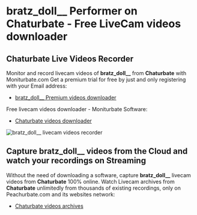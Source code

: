 # bratz_doll__ Performer on Chaturbate - Free LiveCam videos downloader

## Chaturbate Live Videos Recorder

Monitor and record livecam videos of **bratz_doll__** from **Chaturbate** with Moniturbate.com
Get a premium trial for free by just and only registering with your Email address:
* [bratz_doll__ Premium videos downloader](https://moniturbate.com/request-demo-licence-key.html)

Free livecam videos downloader - Moniturbate Software:
* [Chaturbate videos downloader](https://moniturbate.com/moniturbate-download-software.html)

![bratz_doll__ livecam videos recorder](https://peachurnet.com/templates/moniturbate-software.png)


## Capture bratz_doll__ videos from the Cloud and watch your recordings on Streaming

Without the need of downloading a software, capture **bratz_doll__** livecam videos from **Chaturbate** 100% online.
Watch Livecam archives from **Chaturbate** unlimitedly from thousands of existing recordings, only on Peachurbate.com and its websites network:
* [Chaturbate videos archives](https://peachurnet.com/)